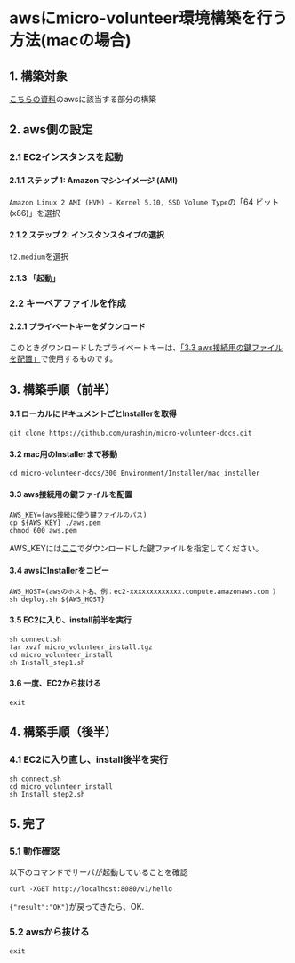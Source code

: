 # awsにmicro-volunteer環境構築を行う方法(macの場合)

## 1. 構築対象
[こちらの資料](https://github.com/urashin/micro-volunteer-docs/blob/master/200_SystemDesign/210_SystemConfiguration/micro-volunteer_SystemConfiguration.pdf)のawsに該当する部分の構築

## 2. aws側の設定
### 2.1 EC2インスタンスを起動
#### 2.1.1 ステップ 1: Amazon マシンイメージ (AMI)
```Amazon Linux 2 AMI (HVM) - Kernel 5.10, SSD Volume Type```の「64 ビット (x86)」を選択

#### 2.1.2 ステップ 2: インスタンスタイプの選択 
```t2.medium```を選択

#### 2.1.3 「起動」
### 2.2 キーペアファイルを作成
#### 2.2.1 プライベートキーをダウンロード
このときダウンロードしたプライベートキーは、[「3.3 aws接続用の鍵ファイルを配置」](https://github.com/urashin/micro-volunteer-docs/blob/master/300_Environment/Installer/mac_installer/README.md#33-aws%E6%8E%A5%E7%B6%9A%E7%94%A8%E3%81%AE%E9%8D%B5%E3%83%95%E3%82%A1%E3%82%A4%E3%83%AB%E3%82%92%E9%85%8D%E7%BD%AE)で使用するものです。

## 3. 構築手順（前半）
#### 3.1 ローカルにドキュメントごとInstallerを取得
```
git clone https://github.com/urashin/micro-volunteer-docs.git
```

#### 3.2 mac用のInstallerまで移動
```
cd micro-volunteer-docs/300_Environment/Installer/mac_installer
```

#### 3.3 aws接続用の鍵ファイルを配置
```
AWS_KEY=(aws接続に使う鍵ファイルのパス)
cp ${AWS_KEY} ./aws.pem
chmod 600 aws.pem
```
AWS_KEYには[ここ](https://github.com/urashin/micro-volunteer-docs/blob/master/300_Environment/Installer/mac_installer/README.md#22-%E3%82%AD%E3%83%BC%E3%83%9A%E3%82%A2%E3%83%95%E3%82%A1%E3%82%A4%E3%83%AB%E3%82%92%E4%BD%9C%E6%88%90)でダウンロードした鍵ファイルを指定してください。

#### 3.4 awsにInstallerをコピー
```
AWS_HOST=(awsのホスト名、例：ec2-xxxxxxxxxxxxx.compute.amazonaws.com ）
sh deploy.sh ${AWS_HOST}
```

#### 3.5 EC2に入り、install前半を実行
```
sh connect.sh
tar xvzf micro_volunteer_install.tgz
cd micro_volunteer_install
sh Install_step1.sh
```

#### 3.6 一度、EC2から抜ける
```
exit
```


## 4. 構築手順（後半）
### 4.1 EC2に入り直し、install後半を実行
```
sh connect.sh
cd micro_volunteer_install
sh Install_step2.sh
```


## 5. 完了
### 5.1 動作確認
以下のコマンドでサーバが起動していることを確認
```
curl -XGET http://localhost:8080/v1/hello
```
```{"result":"OK"}```が戻ってきたら、OK.
### 5.2 awsから抜ける
```
exit
```

